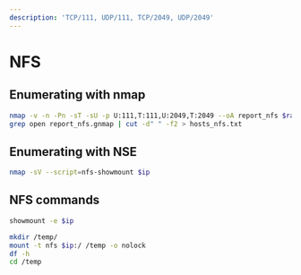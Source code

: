 ```yaml
---
description: 'TCP/111, UDP/111, TCP/2049, UDP/2049'
---
```


# NFS

## Enumerating with nmap

```bash
nmap -v -n -Pn -sT -sU -p U:111,T:111,U:2049,T:2049 --oA report_nfs $range
grep open report_nfs.gnmap | cut -d" " -f2 > hosts_nfs.txt
```

## Enumerating with NSE

```bash
nmap -sV --script=nfs-showmount $ip
```

## NFS commands

```bash
showmount -e $ip

mkdir /temp/
mount -t nfs $ip:/ /temp -o nolock
df -h
cd /temp
```

